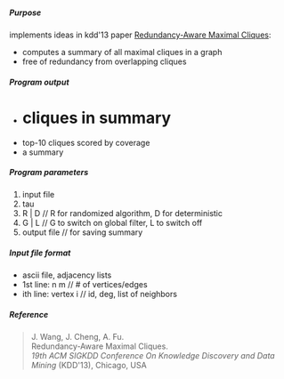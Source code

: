 ##### Purpose
implements ideas in kdd'13 paper [Redundancy-Aware Maximal Cliques](http://www.cse.cuhk.edu.hk/~jwang/publication/kdd13.pdf ):
+  computes a summary of all maximal cliques in a graph
+  free of  redundancy from overlapping cliques


##### Program output
+  # cliques in summary
+  top-10 cliques scored by coverage
+  a summary


##### Program parameters
1.  input file
2.  tau
3.  R | D // R for randomized algorithm, D for deterministic
4.  G | L  // G to switch on global filter, L to switch off
5.  output file  // for saving summary
  

##### Input file format
+  ascii file, adjacency lists
+  1st line:	n m	// # of vertices/edges
+  ith line:	vertex i	// id, deg, list of neighbors


##### Reference
> J. Wang, J. Cheng, A. Fu.  
> Redundancy-Aware Maximal Cliques.  
> *19th ACM SIGKDD Conference On Knowledge Discovery and Data Mining* (KDD'13), Chicago, USA
